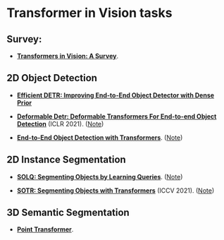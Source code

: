 # Transformer in Vision tasks

## Survey:

- [**Transformers in Vision: A Survey**](https://arxiv.org/pdf/2101.01169.pdf).


## 2D Object Detection

- [**Efficient DETR: Improving End-to-End Object Detector with Dense Prior**](https://arxiv.org/pdf/2104.01318.pdf) 

- [**Deformable Detr: Deformable Transformers For End-to-end Object Detection**](https://arxiv.org/pdf/2010.04159.pdf) (ICLR 2021). ([Note](DeformableDETR.md))

- [**End-to-End Object Detection with Transformers**](https://arxiv.org/pdf/2005.12872.pdf). ([Note](DETR.md))


## 2D Instance Segmentation

- [**SOLQ: Segmenting Objects by Learning Queries**](https://arxiv.org/pdf/2106.02351.pdf). ([Note](SOLQ.md))

- [**SOTR: Segmenting Objects with Transformers**](https://arxiv.org/pdf/2108.06747.pdf) (ICCV 2021). ([Note](SOTR.md))

## 3D Semantic Segmentation

- [**Point Transformer**](https://arxiv.org/pdf/2012.09164.pdf).

